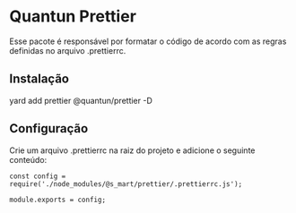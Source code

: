 # Quantun Prettier

Esse pacote é responsável por formatar o código de acordo com as regras definidas no arquivo .prettierrc.

## Instalação

yard add prettier @quantun/prettier -D

## Configuração

Crie um arquivo .prettierrc na raiz do projeto e adicione o seguinte conteúdo:

```
const config = require('./node_modules/@s_mart/prettier/.prettierrc.js');

module.exports = config;
```

